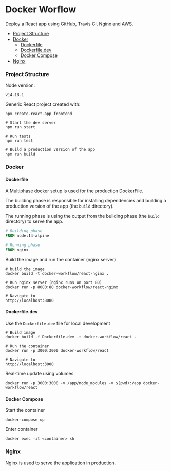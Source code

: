 # Docker Worflow 

Deploy a React app using GitHub, Travis CI, Nginx and AWS.

* [Project Structure](#project-structure)
* [Docker](#docker)
  * [Dockerfile](#dockerfile)
  * [Dockerfile.dev](#dockerfiledev)
  * [Docker Compose](#docker-compose)
* [Nginx](#nginx)

### Project Structure 
Node version: 
```Shell 
v14.18.1
```
Generic React project created with: 
```shell
npx create-react-app frontend
```
```shell
# Start the dev server
npm run start 

# Run tests 
npm run test

# Build a production version of the app
npm run build
```

### Docker 

#### Dockerfile

A Multiphase docker setup is used for the production DockerFile. 

The building phase is responsible for installing dependencies and building
a production version of the app (the `build` directory).

The running phase is using the output from the building phase
(the `build` directory) to serve the app.
```Dockerfile
# Building phase 
FROM node:14-alpine 

# Running phase
FROM nginx
```

Build the image and run the container (nginx server)
```shell
# build the image
docker build -t docker-workflow/react-nginx .

# Run nginx server (nginx runs on port 80)
docker run -p 8080:80 docker-workflow/react-nginx

# Navigate to 
http://localhost:8080
```

#### Dockerfile.dev
Use the `Dockerfile.dev` file for local development
```shell
# Build image 
docker build -f Dockerfile.dev -t docker-workflow/react .

# Run the container 
docker run -p 3000:3000 docker-workflow/react

# Navigate to 
http://localhost:3000
```
Real-time update using volumes
```shell
docker run -p 3000:3000 -v /app/node_modules -v $(pwd):/app docker-workflow/react
```

#### Docker Compose
Start the container 
```shell
docker-compose up
```
Enter container
```shell
docker exec -it <container> sh 
```

### Nginx 
Nginx is used to serve the application in production.
